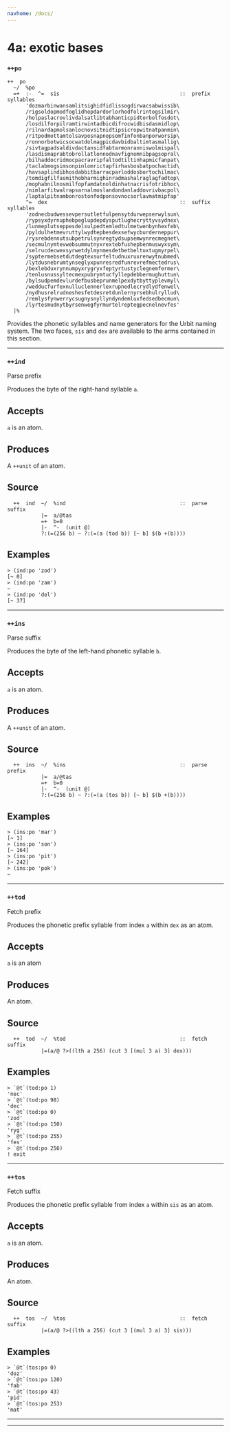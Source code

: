 ```yaml
---
navhome: /docs/
---
```



# 4a: exotic bases
### `++po`

    ++  po
      ~/  %po
      =+  :-  ^=  sis                                       ::  prefix syllables
          'dozmarbinwansamlitsighidfidlissogdirwacsabwissib\
          /rigsoldopmodfoglidhopdardorlorhodfolrintogsilmir\
          /holpaslacrovlivdalsatlibtabhanticpidtorbolfosdot\
          /losdilforpilramtirwintadbicdifrocwidbisdasmidlop\
          /rilnardapmolsanlocnovsitnidtipsicropwitnatpanmin\
          /ritpodmottamtolsavposnapnopsomfinfonbanporworsip\
          /ronnorbotwicsocwatdolmagpicdavbidbaltimtasmallig\
          /sivtagpadsaldivdactansidfabtarmonranniswolmispal\
          /lasdismaprabtobrollatlonnodnavfignomnibpagsopral\
          /bilhaddocridmocpacravripfaltodtiltinhapmicfanpat\
          /taclabmogsimsonpinlomrictapfirhasbosbatpochactid\
          /havsaplindibhosdabbitbarracparloddosbortochilmac\
          /tomdigfilfasmithobharmighinradmashalraglagfadtop\
          /mophabnilnosmilfopfamdatnoldinhatnacrisfotribhoc\
          /nimlarfitwalrapsarnalmoslandondanladdovrivbacpol\
          /laptalpitnambonrostonfodponsovnocsorlavmatmipfap'
          ^=  dex                                           ::  suffix syllables
          'zodnecbudwessevpersutletfulpensytdurwepserwylsun\
          /rypsyxdyrnuphebpeglupdepdysputlughecryttyvsydnex\
          /lunmeplutseppesdelsulpedtemledtulmetwenbynhexfeb\
          /pyldulhetmevruttylwydtepbesdexsefwycburderneppur\
          /rysrebdennutsubpetrulsynregtydsupsemwynrecmegnet\
          /secmulnymtevwebsummutnyxrextebfushepbenmuswyxsym\
          /selrucdecwexsyrwetdylmynmesdetbetbeltuxtugmyrpel\
          /syptermebsetdutdegtexsurfeltudnuxruxrenwytnubmed\
          /lytdusnebrumtynseglyxpunresredfunrevrefmectedrus\
          /bexlebduxrynnumpyxrygryxfeptyrtustyclegnemfermer\
          /tenlusnussyltecmexpubrymtucfyllepdebbermughuttun\
          /bylsudpemdevlurdefbusbeprunmelpexdytbyttyplevmyl\
          /wedducfurfexnulluclennerlexrupnedlecrydlydfenwel\
          /nydhusrelrudneshesfetdesretdunlernyrsebhulryllud\
          /remlysfynwerrycsugnysnyllyndyndemluxfedsedbecmun\
          /lyrtesmudnytbyrsenwegfyrmurtelreptegpecnelnevfes'
      |%

Provides the phonetic syllables and name generators for the Urbit naming
system. The two faces, `sis` and `dex` are available to the arms
contained in this section.


------------------------------------------------------------------------

### `++ind`

Parse prefix

Produces the byte of the right-hand syllable `a`.

Accepts
-------

`a` is an atom.

Produces
--------

A `++unit` of an atom.

Source
------

      ++  ind  ~/  %ind                                     ::  parse suffix
               |=  a/@tas
               =+  b=0
               |-  ^-  (unit @)
               ?:(=(256 b) ~ ?:(=(a (tod b)) [~ b] $(b +(b))))

Examples
--------

    > (ind:po 'zod')
    [~ 0]
    > (ind:po 'zam')
    ~
    > (ind:po 'del')
    [~ 37]

------------------------------------------------------------------------

### `++ins`

Parse suffix

Produces the byte of the left-hand phonetic syllable `b`.

Accepts
-------

`a` is an atom.

Produces
--------
A `++unit` of an atom.

Source
------

      ++  ins  ~/  %ins                                     ::  parse prefix
               |=  a/@tas
               =+  b=0
               |-  ^-  (unit @)
               ?:(=(256 b) ~ ?:(=(a (tos b)) [~ b] $(b +(b))))


Examples
--------

    > (ins:po 'mar')
    [~ 1]
    > (ins:po 'son')
    [~ 164]
    > (ins:po 'pit')
    [~ 242]
    > (ins:po 'pok')
    ~

------------------------------------------------------------------------

### `++tod`

Fetch prefix

Produces the phonetic prefix syllable from index `a` within `dex` as an
atom.

Accepts
-------

`a` is an atom

Produces
--------

An atom.


Source
------

      ++  tod  ~/  %tod                                     ::  fetch suffix
               |=(a/@ ?>((lth a 256) (cut 3 [(mul 3 a) 3] dex)))



Examples
--------

    > `@t`(tod:po 1)
    'nec'
    > `@t`(tod:po 98)
    'dec'
    > `@t`(tod:po 0)
    'zod'
    > `@t`(tod:po 150)
    'ryg'
    > `@t`(tod:po 255)
    'fes'
    > `@t`(tod:po 256)
    ! exit

------------------------------------------------------------------------

### `++tos`

Fetch suffix

Produces the phonetic prefix syllable from index `a` within `sis` as an
atom.

Accepts
-------

`a` is an atom.

Produces
--------

An atom.

Source
------

      ++  tos  ~/  %tos                                     ::  fetch suffix
               |=(a/@ ?>((lth a 256) (cut 3 [(mul 3 a) 3] sis)))

Examples
--------

    > `@t`(tos:po 0)
    'doz'
    > `@t`(tos:po 120)
    'fab'
    > `@t`(tos:po 43)
    'pid'
    > `@t`(tos:po 253)
    'mat'

------------------------------------------------------------------------

***
